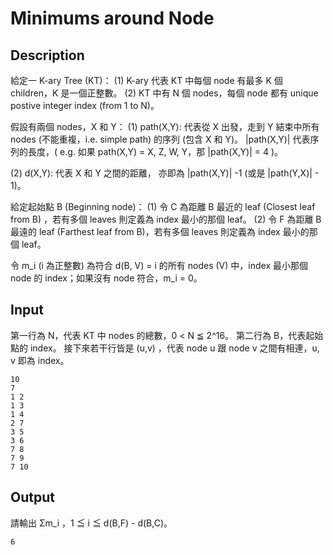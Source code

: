 # Minimums around Node

## Description
給定一 K-ary Tree (KT)：
(1) K-ary 代表 KT 中每個 node 有最多 K 個 children，K 是一個正整數。
(2) KT 中有 N 個 nodes，每個 node 都有 unique postive integer index (from 1 to N)。

假設有兩個 nodes，X 和 Y：
(1) path(X,Y):
代表從 X 出發，走到 Y 結束中所有 nodes (不能重複，i.e. simple path) 的序列 (包含 X 和 Y)。
|path(X,Y)| 代表序列的長度，( e.g. 如果 path(X,Y) = X, Z, W, Y，那 |path(X,Y)| = 4 )。

(2) d(X,Y):
代表 X 和 Y 之間的距離，
亦即為 |path(X,Y)| -1 (或是 |path(Y,X)| - 1)。

給定起始點 B (Beginning node)：
(1) 令 C 為距離 B 最近的 leaf (Closest leaf from B) ，若有多個 leaves 則定義為 index 最小的那個 leaf。
(2) 令 F 為距離 B 最遠的 leaf (Farthest leaf from B)，若有多個 leaves 則定義為 index 最小的那個 leaf。

令 m_i (i 為正整數) 為符合 d(B, V) = i 的所有 nodes (V) 中，index 最小那個 node 的 index；如果沒有 node 符合，m_i = 0。  

## Input
第一行為 N，代表 KT 中 nodes 的總數，0 < N ≦ 2^16。
第二行為 B，代表起始點的 index。
接下來若干行皆是 (u,v) ，代表 node u 跟 node v 之間有相連，u, v 即為 index。
```
10
7
1 2
1 3
1 4
2 7
3 5
3 6
7 8
7 9
7 10
```

## Output
請輸出  Σm_i ，1 ≦ i ≦ d(B,F) - d(B,C)。
```
6
```
